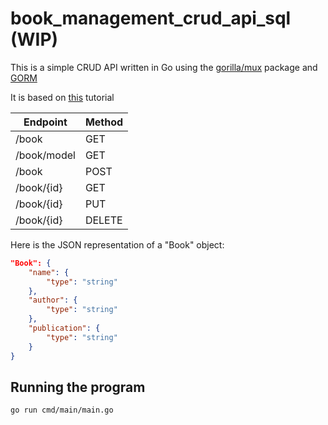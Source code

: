 # book_management_crud_api_sql (WIP)

This is a simple CRUD API written in Go using the [gorilla/mux](https://github.com/gorilla/mux) package and [GORM](https://gorm.io/)

It is based on [this](https://www.youtube.com/watch?v=jFfo23yIWac&t=4034s) tutorial

| Endpoint    | Method |
| ----------- | ------ |
| /book       | GET    |
| /book/model | GET    |
| /book       | POST   |
| /book/{id}  | GET    |
| /book/{id}  | PUT    |
| /book/{id}  | DELETE |

Here is the JSON representation of a "Book" object:

```json
"Book": {
    "name": {
        "type": "string"
    },
    "author": {
        "type": "string"
    },
    "publication": {
        "type": "string"
    }
}
```

## Running the program

```console
go run cmd/main/main.go
```
